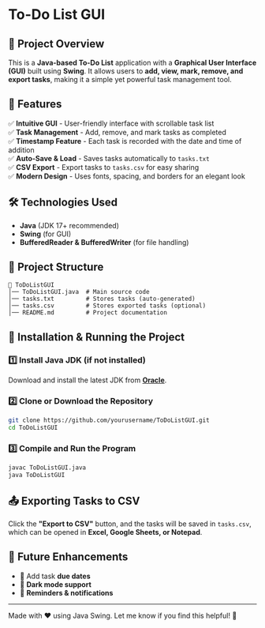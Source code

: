 # To-Do List GUI

## 📌 Project Overview
This is a **Java-based To-Do List** application with a **Graphical User Interface (GUI)** built using **Swing**. It allows users to **add, view, mark, remove, and export tasks**, making it a simple yet powerful task management tool.

## 🚀 Features
✅ **Intuitive GUI** - User-friendly interface with scrollable task list  
✅ **Task Management** - Add, remove, and mark tasks as completed  
✅ **Timestamp Feature** - Each task is recorded with the date and time of addition  
✅ **Auto-Save & Load** - Saves tasks automatically to `tasks.txt`  
✅ **CSV Export** - Export tasks to `tasks.csv` for easy sharing  
✅ **Modern Design** - Uses fonts, spacing, and borders for an elegant look  

## 🛠 Technologies Used
- **Java** (JDK 17+ recommended)  
- **Swing** (for GUI)  
- **BufferedReader & BufferedWriter** (for file handling)  

## 📂 Project Structure
```
📂 ToDoListGUI
│── ToDoListGUI.java  # Main source code
│── tasks.txt         # Stores tasks (auto-generated)
│── tasks.csv         # Stores exported tasks (optional)
│── README.md         # Project documentation
```

## 🔧 Installation & Running the Project
### 1️⃣ Install Java JDK (if not installed)
Download and install the latest JDK from **[Oracle](https://www.oracle.com/java/technologies/javase-downloads.html)**.

### 2️⃣ Clone or Download the Repository
```sh
git clone https://github.com/yourusername/ToDoListGUI.git
cd ToDoListGUI
```

### 3️⃣ Compile and Run the Program
```sh
javac ToDoListGUI.java
java ToDoListGUI
```

## 📤 Exporting Tasks to CSV
Click the **"Export to CSV"** button, and the tasks will be saved in `tasks.csv`, which can be opened in **Excel, Google Sheets, or Notepad**.

## 📌 Future Enhancements
- 📆 Add task **due dates**
- 🌙 **Dark mode support**
- 🔔 **Reminders & notifications**

---
Made with ❤️ using Java Swing. Let me know if you find this helpful! 🚀

